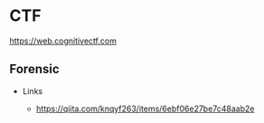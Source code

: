 # CTF

https://web.cognitivectf.com

## Forensic

- Links

  - https://qiita.com/knqyf263/items/6ebf06e27be7c48aab2e

